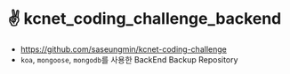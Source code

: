 # ✌ kcnet_coding_challenge_backend
- https://github.com/saseungmin/kcnet-coding-challenge
- `koa`, `mongoose`, `mongodb`를 사용한 BackEnd Backup Repository